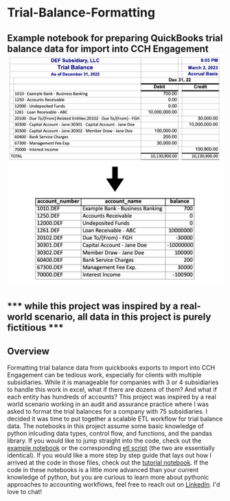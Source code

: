 # Trial-Balance-Formatting
Example notebook for preparing QuickBooks trial balance data for import into CCH Engagement
![](images/tb_transform.png)
---
*** while this project was inspired by a real-world scenario, all data in this project is purely fictitious ***
---
## Overview
Formatting trial balance data from quickbooks exports to import into CCH Engagement can be tedious work, especially for clients with multiple subsidiaries. While it is manageable for companies with 3 or 4 subsidiaries to handle this work in excel, what if there are dozens of them? And what if each entity has hundreds of accounts? This project was inspired by a real world scenario working in an audit and assurance practice where I was asked to format the trial balances for a company with 75 subsidiaries. I decided it was time to put together a scalable ETL workflow for trial balance data. The notebooks in this project assume some basic knowledge of python inlcuding data types, control flow, and functions, and the pandas library. If you would like to jump straight into the code, check out the [example notebook](example_notebook_tb_formatting.ipynb) or the corresponding [etl script](tb_formatting_etl.py) (the two are essentially identical). If you would like a more step by step guide that lays out how I arrived at the code in those files, check out the [tutorial notebook](tutorial_notebook_tb_formatting.ipynb). If the code in these notebooks is a little more advanced than your current knowledge of python, but you are curious to learn more about pythonic approaches to accounting workflows, feel free to reach out on [LinkedIn](linkedin.com/in/jacxson). I'd love to chat!


